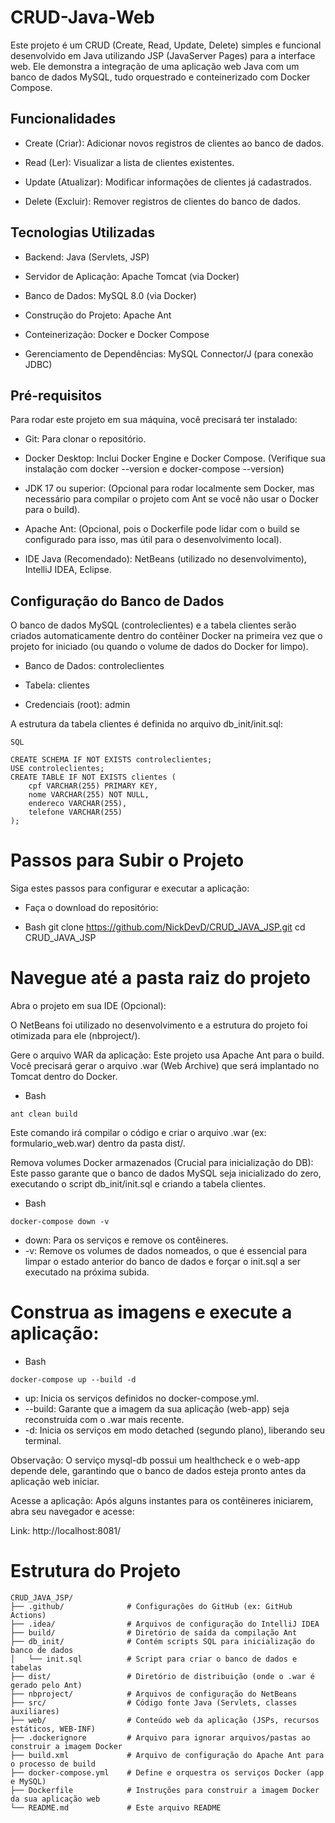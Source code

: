 # CRUD-Java-Web
Este projeto é um CRUD (Create, Read, Update, Delete) simples e funcional desenvolvido em Java utilizando JSP (JavaServer Pages) para a interface web. Ele demonstra a integração de uma aplicação web Java com um banco de dados MySQL, tudo orquestrado e conteinerizado com Docker Compose.

## Funcionalidades
- Create (Criar): Adicionar novos registros de clientes ao banco de dados.

- Read (Ler): Visualizar a lista de clientes existentes.

- Update (Atualizar): Modificar informações de clientes já cadastrados.

- Delete (Excluir): Remover registros de clientes do banco de dados.

## Tecnologias Utilizadas
- Backend: Java (Servlets, JSP)

- Servidor de Aplicação: Apache Tomcat (via Docker)

- Banco de Dados: MySQL 8.0 (via Docker)

- Construção do Projeto: Apache Ant

- Conteinerização: Docker e Docker Compose

- Gerenciamento de Dependências: MySQL Connector/J (para conexão JDBC)

## Pré-requisitos

Para rodar este projeto em sua máquina, você precisará ter instalado:

- Git: Para clonar o repositório.

- Docker Desktop: Inclui Docker Engine e Docker Compose. (Verifique sua instalação com docker --version e docker-compose --version)

- JDK 17 ou superior: (Opcional para rodar localmente sem Docker, mas necessário para compilar o projeto com Ant se você não usar o Docker para o build).

- Apache Ant: (Opcional, pois o Dockerfile pode lidar com o build se configurado para isso, mas útil para o desenvolvimento local).

- IDE Java (Recomendado): NetBeans (utilizado no desenvolvimento), IntelliJ IDEA, Eclipse.

## Configuração do Banco de Dados

O banco de dados MySQL (controleclientes) e a tabela clientes serão criados automaticamente dentro do contêiner Docker na primeira vez que o projeto for iniciado (ou quando o volume de dados do Docker for limpo).

- Banco de Dados: controleclientes

- Tabela: clientes

- Credenciais (root): admin

A estrutura da tabela clientes é definida no arquivo db_init/init.sql:

```
SQL

CREATE SCHEMA IF NOT EXISTS controleclientes;
USE controleclientes;
CREATE TABLE IF NOT EXISTS clientes (
    cpf VARCHAR(255) PRIMARY KEY,
    nome VARCHAR(255) NOT NULL,
    endereco VARCHAR(255),
    telefone VARCHAR(255)
);
```
# Passos para Subir o Projeto
Siga estes passos para configurar e executar a aplicação:

- Faça o download do repositório: 

- Bash
git clone https://github.com/NickDevD/CRUD_JAVA_JSP.git
cd CRUD_JAVA_JSP 

# Navegue até a pasta raiz do projeto
Abra o projeto em sua IDE (Opcional):

O NetBeans foi utilizado no desenvolvimento e a estrutura do projeto foi otimizada para ele (nbproject/).

Gere o arquivo WAR da aplicação:
Este projeto usa Apache Ant para o build. Você precisará gerar o arquivo .war (Web Archive) que será implantado no Tomcat dentro do Docker.

- Bash
```
ant clean build
```
Este comando irá compilar o código e criar o arquivo .war (ex: formulario_web.war) dentro da pasta dist/.

Remova volumes Docker armazenados (Crucial para inicialização do DB):
Este passo garante que o banco de dados MySQL seja inicializado do zero, executando o script db_init/init.sql e criando a tabela clientes.

- Bash
```
docker-compose down -v
```
- down: Para os serviços e remove os contêineres.
- -v: Remove os volumes de dados nomeados, o que é essencial para limpar o estado anterior do banco de dados e forçar o init.sql a ser executado na próxima subida.

# Construa as imagens e execute a aplicação:

- Bash
```
docker-compose up --build -d
```

 - up: Inicia os serviços definidos no docker-compose.yml.
 - --build: Garante que a imagem da sua aplicação (web-app) seja reconstruída com o .war mais recente.
 - -d: Inicia os serviços em modo detached (segundo plano), liberando seu terminal.

Observação: O serviço mysql-db possui um healthcheck e o web-app depende dele, garantindo que o banco de dados esteja pronto antes da aplicação web iniciar.

Acesse a aplicação:
Após alguns instantes para os contêineres iniciarem, abra seu navegador e acesse:

Link: http://localhost:8081/

# Estrutura do Projeto

```
CRUD_JAVA_JSP/
├── .github/              # Configurações do GitHub (ex: GitHub Actions)
├── .idea/                # Arquivos de configuração do IntelliJ IDEA
├── build/                # Diretório de saída da compilação Ant
├── db_init/              # Contém scripts SQL para inicialização do banco de dados
│   └── init.sql          # Script para criar o banco de dados e tabelas
├── dist/                 # Diretório de distribuição (onde o .war é gerado pelo Ant)
├── nbproject/            # Arquivos de configuração do NetBeans
├── src/                  # Código fonte Java (Servlets, classes auxiliares)
├── web/                  # Conteúdo web da aplicação (JSPs, recursos estáticos, WEB-INF)
├── .dockerignore         # Arquivo para ignorar arquivos/pastas ao construir a imagem Docker
├── build.xml             # Arquivo de configuração do Apache Ant para o processo de build
├── docker-compose.yml    # Define e orquestra os serviços Docker (app e MySQL)
├── Dockerfile            # Instruções para construir a imagem Docker da sua aplicação web
└── README.md             # Este arquivo README
```
